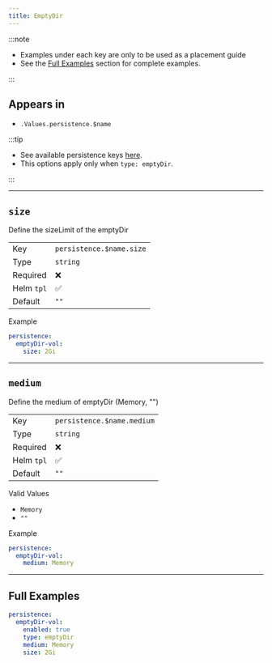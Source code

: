 ```yaml
---
title: EmptyDir
---
```


:::note

- Examples under each key are only to be used as a placement guide
- See the [Full Examples](/common/persistence/emptydir#full-examples) section for complete examples.

:::

## Appears in

- `.Values.persistence.$name`

:::tip

- See available persistence keys [here](/common/persistence).
- This options apply only when `type: emptyDir`.

:::

---

## `size`

Define the sizeLimit of the emptyDir

|            |                          |
| ---------- | ------------------------ |
| Key        | `persistence.$name.size` |
| Type       | `string`                 |
| Required   | ❌                       |
| Helm `tpl` | ✅                       |
| Default    | `""`                     |

Example

```yaml
persistence:
  emptyDir-vol:
    size: 2Gi
```

---

## `medium`

Define the medium of emptyDir (Memory, "")

|            |                            |
| ---------- | -------------------------- |
| Key        | `persistence.$name.medium` |
| Type       | `string`                   |
| Required   | ❌                         |
| Helm `tpl` | ✅                         |
| Default    | `""`                       |

Valid Values

- `Memory`
- `""`

Example

```yaml
persistence:
  emptyDir-vol:
    medium: Memory
```

---

## Full Examples

```yaml
persistence:
  emptyDir-vol:
    enabled: true
    type: emptyDir
    medium: Memory
    size: 2Gi
```
